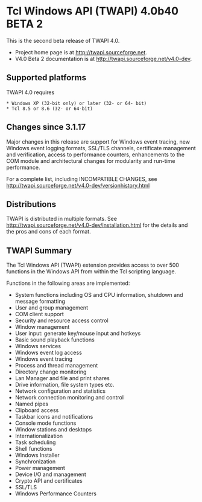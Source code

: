 # Tcl Windows API (TWAPI) 4.0b40 BETA 2

This is the second beta release of TWAPI 4.0.

* Project home page is at http://twapi.sourceforge.net.
* V4.0 Beta 2 documentation is at http://twapi.sourceforge.net/v4.0-dev.

## Supported platforms

TWAPI 4.0 requires

    * Windows XP (32-bit only) or later (32- or 64- bit)
    * Tcl 8.5 or 8.6 (32- or 64-bit)

## Changes since 3.1.17

Major changes in this release are support for Windows event tracing,
new Windows event logging formats, SSL/TLS channels,
certificate management and verification, access to
performance counters, enhancements to the COM module and architectural
changes for modularity and run-time performance.

For a complete list, including INCOMPATIBLE CHANGES, see 
http://twapi.sourceforge.net/v4.0-dev/versionhistory.html

## Distributions

TWAPI is distributed in multiple formats.
See http://twapi.sourceforge.net/v4.0-dev/installation.html for the details
and the pros and cons of each format.

## TWAPI Summary

The Tcl Windows API (TWAPI) extension provides
access to over 500 functions in the Windows API
from within the Tcl scripting language.

Functions in the following areas are implemented:

  * System functions including OS and CPU information,
    shutdown and message formatting
  * User and group management
  * COM client support
  * Security and resource access control
  * Window management
  * User input: generate key/mouse input and hotkeys
  * Basic sound playback functions
  * Windows services
  * Windows event log access
  * Windows event tracing
  * Process and thread management
  * Directory change monitoring
  * Lan Manager and file and print shares
  * Drive information, file system types etc.
  * Network configuration and statistics
  * Network connection monitoring and control
  * Named pipes
  * Clipboard access
  * Taskbar icons and notifications
  * Console mode functions
  * Window stations and desktops
  * Internationalization
  * Task scheduling
  * Shell functions 
  * Windows Installer
  * Synchronization
  * Power management
  * Device I/O and management
  * Crypto API and certificates
  * SSL/TLS
  * Windows Performance Counters
